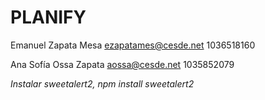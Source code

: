 # PLANIFY

Emanuel Zapata Mesa
ezapatames@cesde.net
1036518160

Ana Sofía Ossa Zapata
aossa@cesde.net
1035852079

*Instalar sweetalert2, npm install sweetalert2*
